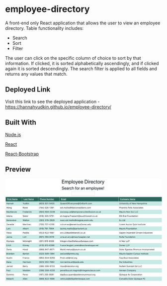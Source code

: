 # employee-directory

A front-end only React application that allows the user to view an employee directory. Table functionality includes:

* Search
* Sort
* Filter
    
The user can click on the specific column of choice to sort by that information. If clicked, it is sorted alphabetically ascendingly, and if clicked again it is sorted descendingly. The search filter is applied to all fields and returns any values that match. 

## Deployed Link
Visit this link to see the deployed application - https://hannahyudkin.github.io/employee-directory/

## Built With

[Node.js](https://nodejs.org/en/)

[React](https://reactjs.org/)

[React-Bootstrap](https://www.npmjs.com/package/react-bootstrap)


## Preview

![Preview](https://github.com/HannahYudkin/employee-directory/blob/master/src/images/EmployeeDirectory.png)

